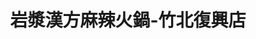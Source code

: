 ---
title: "岩漿漢方麻辣火鍋-竹北復興店"
description: "岩漿漢方麻辣火鍋-竹北復興店"
layout: shop
keywords:
  - 美食競賽
  - 台灣美食
  - 美食精選
datePublished: "2025-06-30"
dateModified: "2025-07-04"
city: "新竹縣"
district: "竹北市"
address: "302新竹縣竹北市復興一街236號"
phone: "036579651"
geo: "24.812706021584972, 121.03344953366965"
google_map: "https://maps.app.goo.gl/EB45HNLJBzzC2Vfo6"
footinder: "https://footinder.com.tw/%e6%96%b0%e7%ab%b9%e7%b8%a3%e7%ab%b9%e5%8c%97%e5%b8%82/123043/"
official: "https://yenchiang-hotpot.com/"
award:
  - name: "台北國際牛肉麵節"
    year: "2024"
    entries:
      - group: "鮮食組"
        cooking_style: "紅燒"
        rank: "金牌"

---